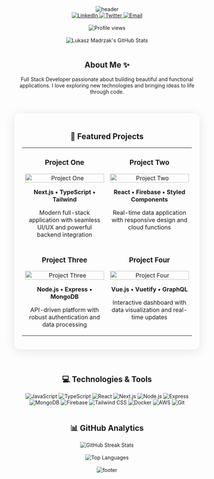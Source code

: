 <div align="center">
  <img src="https://capsule-render.vercel.app/api?type=waving&color=gradient&height=200&section=header&text=Lukasz%20Madrzak&fontSize=40&fontAlignY=35&animation=twinkling&fontColor=FFFFFF" alt="header"/>
</div>

<div align="center">
  <a href="https://linkedin.com/in/madrzak" target="_blank">
    <img src="https://img.shields.io/badge/LinkedIn-0077B5?style=for-the-badge&logo=linkedin&logoColor=white" alt="LinkedIn" />
  </a>
  <a href="https://twitter.com/madrzak" target="_blank">
    <img src="https://img.shields.io/badge/Twitter-1DA1F2?style=for-the-badge&logo=twitter&logoColor=white" alt="Twitter" />
  </a>
  <a href="mailto:your.email@example.com" target="_blank">
    <img src="https://img.shields.io/badge/Email-D14836?style=for-the-badge&logo=gmail&logoColor=white" alt="Email" />
  </a>
</div>

<br>

<div align="center">
  <img src="https://komarev.com/ghpvc/?username=madrzak&style=flat-square&color=blueviolet" alt="Profile views">
</div>

<br>

<div align="center">
  <img src="https://github-readme-stats.vercel.app/api?username=madrzak&show_icons=true&count_private=true&hide_border=true&title_color=8A2BE2&icon_color=6495ED&text_color=FFFFFF&bg_color=0D1117" alt="Lukasz Madrzak's GitHub Stats">
</div>

<br>

<h2 align="center">About Me ✨</h2>

<p align="center">
  Full Stack Developer passionate about building beautiful and functional applications. I love exploring new technologies and bringing ideas to life through code.
</p>

<br>

<!-- Glass Card Effect -->
<div style="background: rgba(255, 255, 255, 0.05); border-radius: 16px; box-shadow: 0 4px 30px rgba(0, 0, 0, 0.1); backdrop-filter: blur(5px); -webkit-backdrop-filter: blur(5px); border: 1px solid rgba(255, 255, 255, 0.1); padding: 20px; margin: 20px 0;">
  <h2 align="center">🚀 Featured Projects</h2>

  <table>
    <tr>
      <td width="50%" valign="top">
        <h3 align="center">Project One</h3>
        <div align="center">
          <a href="https://github.com/madrzak/project-one">
            <img src="https://via.placeholder.com/500x300/0D1117/6495ED?text=Project+One" width="100%" alt="Project One"/>
          </a>
          <p><strong>Next.js • TypeScript • Tailwind</strong></p>
          <p>Modern full-stack application with seamless UI/UX and powerful backend integration</p>
        </div>
      </td>
      <td width="50%" valign="top">
        <h3 align="center">Project Two</h3>
        <div align="center">
          <a href="https://github.com/madrzak/project-two">
            <img src="https://via.placeholder.com/500x300/0D1117/8A2BE2?text=Project+Two" width="100%" alt="Project Two"/>
          </a>
          <p><strong>React • Firebase • Styled Components</strong></p>
          <p>Real-time data application with responsive design and cloud functions</p>
        </div>
      </td>
    </tr>
    <tr>
      <td width="50%" valign="top">
        <h3 align="center">Project Three</h3>
        <div align="center">
          <a href="https://github.com/madrzak/project-three">
            <img src="https://via.placeholder.com/500x300/0D1117/FF69B4?text=Project+Three" width="100%" alt="Project Three"/>
          </a>
          <p><strong>Node.js • Express • MongoDB</strong></p>
          <p>API-driven platform with robust authentication and data processing</p>
        </div>
      </td>
      <td width="50%" valign="top">
        <h3 align="center">Project Four</h3>
        <div align="center">
          <a href="https://github.com/madrzak/project-four">
            <img src="https://via.placeholder.com/500x300/0D1117/00CED1?text=Project+Four" width="100%" alt="Project Four"/>
          </a>
          <p><strong>Vue.js • Vuetify • GraphQL</strong></p>
          <p>Interactive dashboard with data visualization and real-time updates</p>
        </div>
      </td>
    </tr>
  </table>
</div>

<br>

<h2 align="center">💻 Technologies & Tools</h2>

<div align="center">
  <img src="https://img.shields.io/badge/JavaScript-F7DF1E?style=for-the-badge&logo=javascript&logoColor=black" alt="JavaScript" />
  <img src="https://img.shields.io/badge/TypeScript-007ACC?style=for-the-badge&logo=typescript&logoColor=white" alt="TypeScript" />
  <img src="https://img.shields.io/badge/React-20232A?style=for-the-badge&logo=react&logoColor=61DAFB" alt="React" />
  <img src="https://img.shields.io/badge/Next.js-000000?style=for-the-badge&logo=next.js&logoColor=white" alt="Next.js" />
  <img src="https://img.shields.io/badge/Node.js-339933?style=for-the-badge&logo=node.js&logoColor=white" alt="Node.js" />
  <img src="https://img.shields.io/badge/Express-000000?style=for-the-badge&logo=express&logoColor=white" alt="Express" />
  <img src="https://img.shields.io/badge/MongoDB-4EA94B?style=for-the-badge&logo=mongodb&logoColor=white" alt="MongoDB" />
  <img src="https://img.shields.io/badge/Firebase-FFCA28?style=for-the-badge&logo=firebase&logoColor=black" alt="Firebase" />
  <img src="https://img.shields.io/badge/Tailwind_CSS-38B2AC?style=for-the-badge&logo=tailwind-css&logoColor=white" alt="Tailwind CSS" />
  <img src="https://img.shields.io/badge/Docker-2496ED?style=for-the-badge&logo=docker&logoColor=white" alt="Docker" />
  <img src="https://img.shields.io/badge/AWS-232F3E?style=for-the-badge&logo=amazon-aws&logoColor=white" alt="AWS" />
  <img src="https://img.shields.io/badge/Git-F05032?style=for-the-badge&logo=git&logoColor=white" alt="Git" />
</div>

<br>

<h2 align="center">📊 GitHub Analytics</h2>

<div align="center">
  <img src="https://github-readme-streak-stats.herokuapp.com/?user=madrzak&theme=tokyonight&hide_border=true&background=0D1117" alt="GitHub Streak Stats" />
</div>

<br>

<div align="center">
  <img src="https://github-readme-stats.vercel.app/api/top-langs/?username=madrzak&layout=compact&hide_border=true&title_color=8A2BE2&text_color=FFFFFF&bg_color=0D1117" alt="Top Languages" />
</div>

<br>

<div align="center">
  <img src="https://capsule-render.vercel.app/api?type=waving&color=gradient&height=120&section=footer" alt="footer" />
</div> 